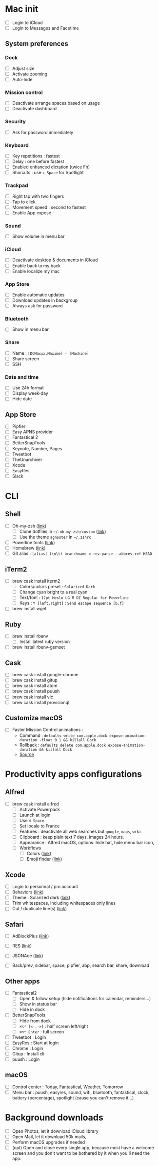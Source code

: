 # Mac init

- [ ] Login to iCloud
- [ ] Login to Messages and Facetime

## System preferences

### Dock
- [ ] Adjust size
- [ ] Activate zooming
- [ ] Auto-hide

### Mission control
- [ ] Deactivate arrange spaces based on usage
- [ ] Deactivate dashboard

### Security
- [ ] Ask for password immediately

### Keyboard
- [ ] Key repetitions : fastest
- [ ] Delay : one before fastest
- [ ] Enabled enhanced dictation (twice Fn)
- [ ] Shorcuts : use `⌥ Space` for Spotlight

### Trackpad
- [ ] Right tap with two fingers
- [ ] Tap to click
- [ ] Movement speed : second to fastest
- [ ] Enable App exposé

### Sound
- [ ] Show volume in menu bar

### iCloud
- [ ] Deactivate desktop & documents in iCloud
- [ ] Enable back to my back
- [ ] Enable localize my mac

### App Store
- [ ] Enable automatic updates
- [ ] Download updates in backgroup
- [ ] Always ask for password

### Bluetooth
- [ ] Show in menu bar

### Share
- [ ] Name : `[DCMaxxx,Maxime] - [Machine]`
- [ ] Share screen
- [ ] SSH

### Date and time
- [ ] Use 24h format
- [ ] Display week-day
- [ ] Hide date

## App Store
- [ ] Pipfier
- [ ] Easy APNS provider
- [ ] Fantastical 2
- [ ] BetterSnapTools
- [ ] Keynote, Number, Pages
- [ ] Tweetbot
- [ ] TheUnarchiver
- [ ] Xcode
- [ ] EasyRes
- [ ] Slack

# CLI

## Shell
- [ ] Oh-my-zsh ([link](https://github.com/robbyrussell/oh-my-zsh))
  - [ ] Clone dotfiles in `~/.oh-my-zsh/custom` ([link](https://github.com/DCMaxxx/dotfiles))
  - [ ] Use the theme `agnoster` in `~/.zshrc`
- [ ] Powerline fonts ([link](https://github.com/powerline/fonts))
- [ ] Homebrew ([link](https://brew.sh/index_fr.html))
- [ ] Git alias : `[alias] (\n\t) branchname = rev-parse --abbrev-ref HEAD`

## iTerm2
- [ ] brew cask install iterm2
  - [ ] Colors/colors preset : `Solarized Dark`
  - [ ] Change cyan bright to a real cyan
  - [ ] Text/font : `12pt Meslo LG M DZ Regular for Powerline`
  - [ ] Keys : `⌥ [left,right]` : `Send escape sequence [b,f]`
- [ ] brew install wget

## Ruby
- [ ] brew install rbenv
  - [ ] Install latest ruby version
- [ ] brew install rbenv-gemset

## Cask
- [ ] brew cask install google-chrome
- [ ] brew cask install gitup
- [ ] brew cask install atom
- [ ] brew cask install puush
- [ ] brew cask install vlc
- [ ] brew cask install provisionql

## Customize macOS
- [ ] Faster Mission Control animations :
  - Command : `defaults write com.apple.dock expose-animation-duration -float 0.1 && killall Dock`
  - Rollback : `defaults delete com.apple.dock expose-animation-duration && killall Dock`
  - [Source](http://osxdaily.com/2012/02/14/speed-up-misson-control-animations-mac-os-x/)

# Productivity apps configurations

## Alfred
- [ ] brew cask install alfred
  - [ ] Activate Powerpack
  - [ ] Launch at login
  - [ ] Use `⌘ Space`
  - [ ] Set locale to France
  - [ ] Features : deactivate all web searches but `google`, `maps`, `wiki`
  - [ ] Clipboard : keep plain text 7 days, images 24 hours.
  - [ ] Appearance : Alfred macOS, options: hide hat, hide menu bar icon,
  - [ ] Workflows
    - [ ] Colors ([link](http://www.packal.org/workflow/colors))
    - [ ] Emoji finder ([link](http://www.packal.org/workflow/emoji-finder))

## Xcode
- [ ] Login to personnal / pro account
- [ ] Behaviors ([link](./xcode/behaviors/))
- [ ] Theme : Solarized dark ([link](https://github.com/skywinder/xcode-themes))
- [ ] Trim whitespaces, including whitespaces only lines
- [ ] Cut / duplicate line(s) ([link](./xcode/shortcuts))

## Safari
- [ ] AdBlockPlus ([link](https://adblockplus.org))
- [ ] RES ([link](https://redditenhancementsuite.com))
- [ ] JSONAce ([link](https://github.com/jjlharrison/JSONAce))
- [ ] Back/prev, sidebar, space, pipfier, abp, search bar, share, download


## Other apps
- [ ] Fantastical2
  - [ ] Open & follow setup (hide notifications for calendar, reminders...)
  - [ ] Show in status bar
  - [ ] Hide in dock
- [ ] BetterSnapTools
  - [ ] Hide from dock
  - [ ] `⌘⌥⌃ [<-,->]` : half screen left/right
  - [ ] `⌘⌥⌃ Enter` : full screen
- [ ] Tweetbot : Login
- [ ] EasyRes : Start at login
- [ ] Chrome : Login
- [ ] Gitup : Install cli
- [ ] puush : Login

## macOS
- [ ] Control center : Today, Fantastical, Weather, Tomorrow
- [ ] Menu bar : puush, easyres, sound, wifi, bluetooth, fantastical, clock, battery (percentage), spotlight (cause you can't remove it...)

# Background downloads

- [ ] Open Photos, let it download iCloud library
- [ ] Open Mail, let it download 50k mails,
- [ ] Perform macOS upgrades if needed
- [ ] (opt) Open and close every single app, because most have a welcome screen and you don't want to be bothered by it when you'll need the app.
